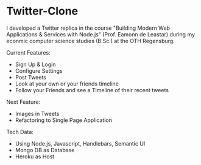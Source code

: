 # Twitter-Clone

I developed a Twitter replica in the course "Building Modern Web Applications & Services with Node.js" (Prof. Eamonn de Leastar) during my econmic computer science studies (B.Sc.)  at the OTH Regensburg.

Current Features:
- Sign Up & Login
- Configure Settings
- Post Tweets
- Look at your own or your friends timeline
- Follow your Friends and see a Timeline of their recent tweets


Next Feature:
- Images in Tweets
- Refactoring to Single Page Application

Tech Data:
- Using Node.js, Javascript, Handlebars, Semantic UI
- Mongo DB as Database
- Heroku as Host
